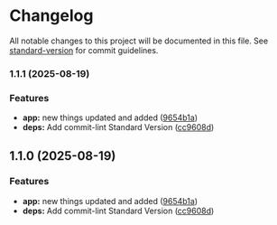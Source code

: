 # Changelog

All notable changes to this project will be documented in this file. See [standard-version](https://github.com/conventional-changelog/standard-version) for commit guidelines.

### 1.1.1 (2025-08-19)

### Features

- **app:** new things updated and added ([9654b1a](https://github.com/sundeeseeyou/foodies/commit/9654b1acf7657f9e89cfd3d6d64bbdc447af8a63))
- **deps:** Add commit-lint Standard Version ([cc9608d](https://github.com/sundeeseeyou/foodies/commit/cc9608d9dfd5f652da902271ee75329a94a5bd43))

## 1.1.0 (2025-08-19)

### Features

- **app:** new things updated and added ([9654b1a](https://github.com/sundeeseeyou/foodies/commit/9654b1acf7657f9e89cfd3d6d64bbdc447af8a63))
- **deps:** Add commit-lint Standard Version ([cc9608d](https://github.com/sundeeseeyou/foodies/commit/cc9608d9dfd5f652da902271ee75329a94a5bd43))
